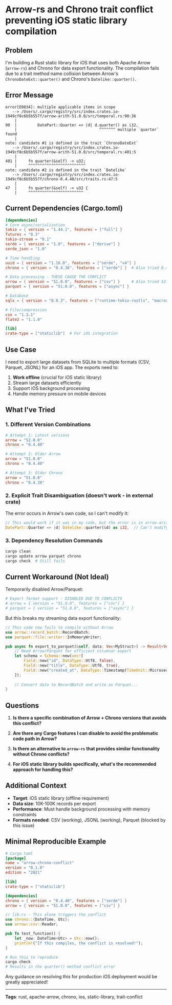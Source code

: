 # Arrow-rs and Chrono trait conflict preventing iOS static library compilation

## Problem

I'm building a Rust static library for iOS that uses both Apache Arrow (`arrow-rs`) and Chrono for data export functionality. The compilation fails due to a trait method name collision between Arrow's `ChronoDateExt::quarter()` and Chrono's `Datelike::quarter()`.

## Error Message

```
error[E0034]: multiple applicable items in scope
   --> /Users/.cargo/registry/src/index.crates.io-1949cf8c6b5b557f/arrow-arith-51.0.0/src/temporal.rs:90:36
    |
90  |         DatePart::Quarter => |d| d.quarter() as i32,
    |                                    ^^^^^^^ multiple `quarter` found
    |
note: candidate #1 is defined in the trait `ChronoDateExt`
   --> /Users/.cargo/registry/src/index.crates.io-1949cf8c6b5b557f/arrow-arith-51.0.0/src/temporal.rs:401:5
    |
401 |     fn quarter(&self) -> u32;
    |     ^^^^^^^^^^^^^^^^^^^^^^^^^
note: candidate #2 is defined in the trait `Datelike`
   --> /Users/.cargo/registry/src/index.crates.io-1949cf8c6b5b557f/chrono-0.4.40/src/traits.rs:47:5
    |
47  |     fn quarter(&self) -> u32 {
    |     ^^^^^^^^^^^^^^^^^^^^^^^^
```

## Current Dependencies (Cargo.toml)

```toml
[dependencies]
# Core async/serialization
tokio = { version = "1.44.1", features = ["full"] }
futures = "0.3"
tokio-stream = "0.1"
serde = { version = "1.0", features = ["derive"] }
serde_json = "1.0"

# Time handling
uuid = { version = "1.16.0", features = ["serde", "v4"] }
chrono = { version = "0.4.38", features = ["serde"] }  # Also tried 0.4.40

# Data processing - THESE CAUSE THE CONFLICT
arrow = { version = "51.0.0", features = ["csv"] }     # Also tried 52.0.0
parquet = { version = "51.0.0", features = ["async"] }

# Database
sqlx = { version = "0.8.3", features = ["runtime-tokio-rustls", "macros", "sqlite"] }

# File/compression
csv = "1.3.1"
flate2 = "1.1.0"

[lib]
crate-type = ["staticlib"]  # For iOS integration
```

## Use Case

I need to export large datasets from SQLite to multiple formats (CSV, Parquet, JSONL) for an iOS app. The exports need to:

1. **Work offline** (crucial for iOS static library)
2. Stream large datasets efficiently 
3. Support iOS background processing
4. Handle memory pressure on mobile devices

## What I've Tried

### 1. Different Version Combinations
```toml
# Attempt 1: Latest versions
arrow = "52.0.0"
chrono = "0.4.40"

# Attempt 2: Older Arrow
arrow = "51.0.0" 
chrono = "0.4.40"

# Attempt 3: Older Chrono  
arrow = "51.0.0"
chrono = "0.4.38"
```

### 2. Explicit Trait Disambiguation (doesn't work - in external crate)
The error occurs in Arrow's own code, so I can't modify it:

```rust
// This would work if it was in my code, but the error is in arrow-arith crate
DatePart::Quarter => |d| Datelike::quarter(&d) as i32,  // Can't modify this
```

### 3. Dependency Resolution Commands
```bash
cargo clean
cargo update arrow parquet chrono
cargo check  # Still fails
```

## Current Workaround (Not Ideal)

Temporarily disabled Arrow/Parquet:

```toml
# Export format support - DISABLED DUE TO CONFLICTS
# arrow = { version = "51.0.0", features = ["csv"] }
# parquet = { version = "51.0.0", features = ["async"] }
```

But this breaks my streaming data export functionality:

```rust
// This code now fails to compile without Arrow
use arrow::record_batch::RecordBatch;
use parquet::file::writer::InMemoryWriter;

pub async fn export_to_parquet(&self, data: Vec<MyStruct>) -> Result<Vec<u8>, ExportError> {
    // Need Arrow/Parquet for efficient columnar export
    let schema = Schema::new(vec![
        Field::new("id", DataType::Utf8, false),
        Field::new("title", DataType::Utf8, true),
        Field::new("created_at", DataType::Timestamp(TimeUnit::Microsecond, None), false),
    ]);
    
    // Convert data to RecordBatch and write as Parquet...
}
```

## Questions

1. **Is there a specific combination of Arrow + Chrono versions that avoids this conflict?**

2. **Are there any Cargo features I can disable to avoid the problematic code path in Arrow?**

3. **Is there an alternative to `arrow-rs` that provides similar functionality without Chrono conflicts?**

4. **For iOS static library builds specifically, what's the recommended approach for handling this?**

## Additional Context

- **Target**: iOS static library (offline requirement)
- **Data size**: 10K-100K records per export
- **Performance**: Must handle background processing with memory constraints
- **Formats needed**: CSV (working), JSONL (working), Parquet (blocked by this issue)

## Minimal Reproducible Example

```toml
# Cargo.toml
[package]
name = "arrow-chrono-conflict"
version = "0.1.0"
edition = "2021"

[lib]
crate-type = ["staticlib"]

[dependencies]
chrono = { version = "0.4.40", features = ["serde"] }
arrow = { version = "51.0.0", features = ["csv"] }
```

```rust
// lib.rs - This alone triggers the conflict
use chrono::{DateTime, Utc};
use arrow::csv::Reader;

pub fn test_function() {
    let _now: DateTime<Utc> = Utc::now();
    println!("If this compiles, the conflict is resolved!");
}
```

```bash
# Run this to reproduce
cargo check
# Results in the quarter() method conflict error
```

Any guidance on resolving this for production iOS deployment would be greatly appreciated!

---

**Tags**: rust, apache-arrow, chrono, ios, static-library, trait-conflict 